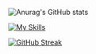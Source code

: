 
![Anurag's GitHub stats](https://github-readme-stats.vercel.app/api?username=EneaAvdullai&count_private=true)

[![My Skills](https://skillicons.dev/icons?i=aws,azure,react,html,javascript,php,mysql,python,C,django,flutter&perline=10)](https://skillicons.dev)

[![GitHub Streak](https://streak-stats.demolab.com/?user=EneaAvdullai&theme=dark&count_private=true)](https://git.io/streak-stats)

